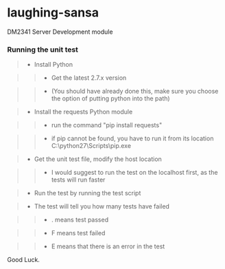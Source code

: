 # laughing-sansa
DM2341 Server Development module

### Running the unit test 
> * Install Python  

>> * Get the latest 2.7.x version  

>> * (You should have already done this, make sure you choose the option of putting python into the path)  

> * Install the requests Python module  

> > * run the command "pip install requests"  

> > * if pip cannot be found, you have to run it from its location C:\python27\Scripts\pip.exe  

> * Get the unit test file, modify the host location

> > * I would suggest to run the test on the localhost first, as the tests will run faster

> * Run the test by running the test script

> * The test will tell you how many tests have failed

> > * . means test passed

> > * F means test failed

> > * E means that there is an error in the test

Good Luck.
